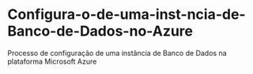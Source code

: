 # Configura-o-de-uma-inst-ncia-de-Banco-de-Dados-no-Azure
 Processo de configuração de uma instância de Banco de Dados na plataforma Microsoft Azure
